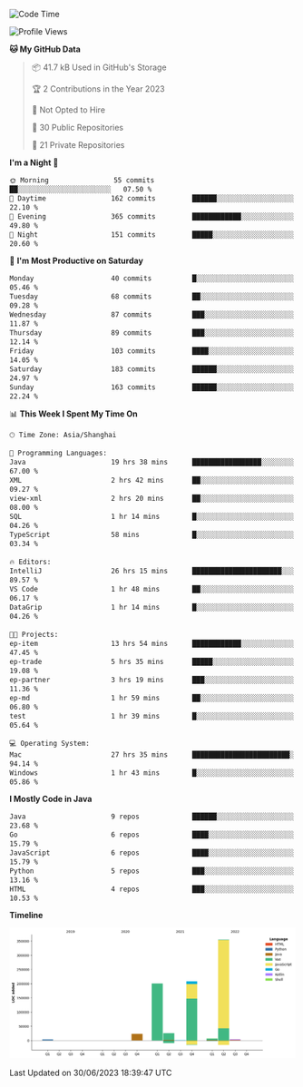 <!--START_SECTION:waka-->
![Code Time](http://img.shields.io/badge/Code%20Time-1%2C913%20hrs%2023%20mins-blue)

![Profile Views](http://img.shields.io/badge/Profile%20Views-0-blue)

**🐱 My GitHub Data** 

> 📦 41.7 kB Used in GitHub's Storage 
 > 
> 🏆 2 Contributions in the Year 2023
 > 
> 🚫 Not Opted to Hire
 > 
> 📜 30 Public Repositories 
 > 
> 🔑 21 Private Repositories 
 > 
**I'm a Night 🦉** 

```text
🌞 Morning                55 commits          ██░░░░░░░░░░░░░░░░░░░░░░░   07.50 % 
🌆 Daytime                162 commits         ██████░░░░░░░░░░░░░░░░░░░   22.10 % 
🌃 Evening                365 commits         ████████████░░░░░░░░░░░░░   49.80 % 
🌙 Night                  151 commits         █████░░░░░░░░░░░░░░░░░░░░   20.60 % 
```
📅 **I'm Most Productive on Saturday** 

```text
Monday                   40 commits          █░░░░░░░░░░░░░░░░░░░░░░░░   05.46 % 
Tuesday                  68 commits          ██░░░░░░░░░░░░░░░░░░░░░░░   09.28 % 
Wednesday                87 commits          ███░░░░░░░░░░░░░░░░░░░░░░   11.87 % 
Thursday                 89 commits          ███░░░░░░░░░░░░░░░░░░░░░░   12.14 % 
Friday                   103 commits         ████░░░░░░░░░░░░░░░░░░░░░   14.05 % 
Saturday                 183 commits         ██████░░░░░░░░░░░░░░░░░░░   24.97 % 
Sunday                   163 commits         ██████░░░░░░░░░░░░░░░░░░░   22.24 % 
```


📊 **This Week I Spent My Time On** 

```text
🕑︎ Time Zone: Asia/Shanghai

💬 Programming Languages: 
Java                     19 hrs 38 mins      █████████████████░░░░░░░░   67.00 % 
XML                      2 hrs 42 mins       ██░░░░░░░░░░░░░░░░░░░░░░░   09.27 % 
view-xml                 2 hrs 20 mins       ██░░░░░░░░░░░░░░░░░░░░░░░   08.00 % 
SQL                      1 hr 14 mins        █░░░░░░░░░░░░░░░░░░░░░░░░   04.26 % 
TypeScript               58 mins             █░░░░░░░░░░░░░░░░░░░░░░░░   03.34 % 

🔥 Editors: 
IntelliJ                 26 hrs 15 mins      ██████████████████████░░░   89.57 % 
VS Code                  1 hr 48 mins        ██░░░░░░░░░░░░░░░░░░░░░░░   06.17 % 
DataGrip                 1 hr 14 mins        █░░░░░░░░░░░░░░░░░░░░░░░░   04.26 % 

🐱‍💻 Projects: 
ep-item                  13 hrs 54 mins      ████████████░░░░░░░░░░░░░   47.45 % 
ep-trade                 5 hrs 35 mins       █████░░░░░░░░░░░░░░░░░░░░   19.08 % 
ep-partner               3 hrs 19 mins       ███░░░░░░░░░░░░░░░░░░░░░░   11.36 % 
ep-md                    1 hr 59 mins        ██░░░░░░░░░░░░░░░░░░░░░░░   06.80 % 
test                     1 hr 39 mins        █░░░░░░░░░░░░░░░░░░░░░░░░   05.64 % 

💻 Operating System: 
Mac                      27 hrs 35 mins      ████████████████████████░   94.14 % 
Windows                  1 hr 43 mins        █░░░░░░░░░░░░░░░░░░░░░░░░   05.86 % 
```

**I Mostly Code in Java** 

```text
Java                     9 repos             ██████░░░░░░░░░░░░░░░░░░░   23.68 % 
Go                       6 repos             ████░░░░░░░░░░░░░░░░░░░░░   15.79 % 
JavaScript               6 repos             ████░░░░░░░░░░░░░░░░░░░░░   15.79 % 
Python                   5 repos             ███░░░░░░░░░░░░░░░░░░░░░░   13.16 % 
HTML                     4 repos             ███░░░░░░░░░░░░░░░░░░░░░░   10.53 % 
```



**Timeline**

![Lines of Code chart](https://raw.githubusercontent.com/youtiaoguagua/youtiaoguagua/master/assets/bar_graph.png)


 Last Updated on 30/06/2023 18:39:47 UTC
<!--END_SECTION:waka-->